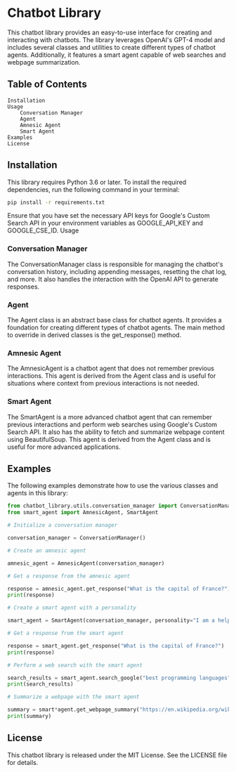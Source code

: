 # Chatbot Library

This chatbot library provides an easy-to-use interface for creating and interacting with chatbots. The library leverages OpenAI's GPT-4 model and includes several classes and utilities to create different types of chatbot agents. Additionally, it features a smart agent capable of web searches and webpage summarization.

## Table of Contents

    Installation
    Usage
        Conversation Manager
        Agent
        Amnesic Agent
        Smart Agent
    Examples
    License

## Installation

This library requires Python 3.6 or later. To install the required dependencies, run the following command in your terminal:

```bash
pip install -r requirements.txt
```

Ensure that you have set the necessary API keys for Google's Custom Search API in your environment variables as GOOGLE_API_KEY and GOOGLE_CSE_ID.
Usage
### Conversation Manager

The ConversationManager class is responsible for managing the chatbot's conversation history, including appending messages, resetting the chat log, and more. It also handles the interaction with the OpenAI API to generate responses.
### Agent

The Agent class is an abstract base class for chatbot agents. It provides a foundation for creating different types of chatbot agents. The main method to override in derived classes is the get_response() method.
### Amnesic Agent

The AmnesicAgent is a chatbot agent that does not remember previous interactions. This agent is derived from the Agent class and is useful for situations where context from previous interactions is not needed.
### Smart Agent

The SmartAgent is a more advanced chatbot agent that can remember previous interactions and perform web searches using Google's Custom Search API. It also has the ability to fetch and summarize webpage content using BeautifulSoup. This agent is derived from the Agent class and is useful for more advanced applications.
## Examples

The following examples demonstrate how to use the various classes and agents in this library:

```python
from chatbot_library.utils.conversation_manager import ConversationManager
from smart_agent import AmnesicAgent, SmartAgent

# Initialize a conversation manager

conversation_manager = ConversationManager()

# Create an amnesic agent

amnesic_agent = AmnesicAgent(conversation_manager)

# Get a response from the amnesic agent

response = amnesic_agent.get_response("What is the capital of France?")
print(response)

# Create a smart agent with a personality

smart_agent = SmartAgent(conversation_manager, personality="I am a helpful chatbot.")

# Get a response from the smart agent

response = smart_agent.get_response("What is the capital of France?")
print(response)

# Perform a web search with the smart agent

search_results = smart_agent.search_google("best programming languages")
print(search_results)

# Summarize a webpage with the smart agent

summary = smart*agent.get_webpage_summary("https://en.wikipedia.org/wiki/Python*(programming_language)")
print(summary)

```

## License

This chatbot library is released under the MIT License. See the LICENSE file for details.
